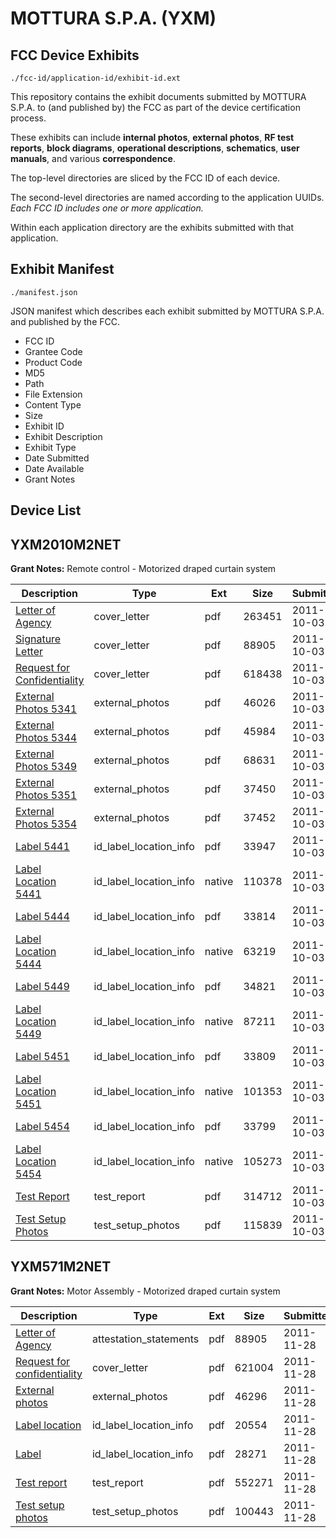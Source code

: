 # MOTTURA S.P.A. (YXM)
## FCC Device Exhibits

```
./fcc-id/application-id/exhibit-id.ext
```

This repository contains the exhibit documents submitted by MOTTURA S.P.A. to (and published by) the FCC as part of the device certification process.

These exhibits can include **internal photos**, **external photos**, **RF test reports**, **block diagrams**, **operational descriptions**, **schematics**, **user manuals**, and various **correspondence**.

The top-level directories are sliced by the FCC ID of each device.

The second-level directories are named according to the application UUIDs. *Each FCC ID includes one or more application.*

Within each application directory are the exhibits submitted with that application. 

## Exhibit Manifest

```
./manifest.json
```

JSON manifest which describes each exhibit submitted by MOTTURA S.P.A. and published by the FCC.

- FCC ID
- Grantee Code
- Product Code
- MD5
- Path
- File Extension
- Content Type
- Size
- Exhibit ID
- Exhibit Description
- Exhibit Type
- Date Submitted
- Date Available
- Grant Notes

## Device List
## YXM2010M2NET
**Grant Notes:** Remote control - Motorized draped curtain system

| Description | Type | Ext | Size | Submitted | Available |
| ----------- | ---- | --- | ---- | --------- | --------- |
| [Letter of Agency](YXM2010M2NET/3ca1c7719d0ca90e3ee9ce6c78150222/1553828.pdf) | cover_letter | pdf | 263451 | 2011-10-03 | 2011-10-03 |
| [Signature Letter](YXM2010M2NET/3ca1c7719d0ca90e3ee9ce6c78150222/1553829.pdf) | cover_letter | pdf | 88905 | 2011-10-03 | 2011-10-03 |
| [Request for Confidentiality](YXM2010M2NET/3ca1c7719d0ca90e3ee9ce6c78150222/1553830.pdf) | cover_letter | pdf | 618438 | 2011-10-03 | 2011-10-03 |
| [External Photos 5341](YXM2010M2NET/3ca1c7719d0ca90e3ee9ce6c78150222/1553975.pdf) | external_photos | pdf | 46026 | 2011-10-03 | 2011-10-03 |
| [External Photos 5344](YXM2010M2NET/3ca1c7719d0ca90e3ee9ce6c78150222/1553976.pdf) | external_photos | pdf | 45984 | 2011-10-03 | 2011-10-03 |
| [External Photos 5349](YXM2010M2NET/3ca1c7719d0ca90e3ee9ce6c78150222/1553977.pdf) | external_photos | pdf | 68631 | 2011-10-03 | 2011-10-03 |
| [External Photos 5351](YXM2010M2NET/3ca1c7719d0ca90e3ee9ce6c78150222/1553978.pdf) | external_photos | pdf | 37450 | 2011-10-03 | 2011-10-03 |
| [External Photos 5354](YXM2010M2NET/3ca1c7719d0ca90e3ee9ce6c78150222/1553979.pdf) | external_photos | pdf | 37452 | 2011-10-03 | 2011-10-03 |
| [Label 5441](YXM2010M2NET/3ca1c7719d0ca90e3ee9ce6c78150222/1554319.pdf) | id_label_location_info | pdf | 33947 | 2011-10-03 | 2011-10-03 |
| [Label Location 5441](YXM2010M2NET/3ca1c7719d0ca90e3ee9ce6c78150222/1554320.native) | id_label_location_info | native | 110378 | 2011-10-03 | 2011-10-03 |
| [Label 5444](YXM2010M2NET/3ca1c7719d0ca90e3ee9ce6c78150222/1554321.pdf) | id_label_location_info | pdf | 33814 | 2011-10-03 | 2011-10-03 |
| [Label Location 5444](YXM2010M2NET/3ca1c7719d0ca90e3ee9ce6c78150222/1554322.native) | id_label_location_info | native | 63219 | 2011-10-03 | 2011-10-03 |
| [Label 5449](YXM2010M2NET/3ca1c7719d0ca90e3ee9ce6c78150222/1554323.pdf) | id_label_location_info | pdf | 34821 | 2011-10-03 | 2011-10-03 |
| [Label Location 5449](YXM2010M2NET/3ca1c7719d0ca90e3ee9ce6c78150222/1554324.native) | id_label_location_info | native | 87211 | 2011-10-03 | 2011-10-03 |
| [Label 5451](YXM2010M2NET/3ca1c7719d0ca90e3ee9ce6c78150222/1554325.pdf) | id_label_location_info | pdf | 33809 | 2011-10-03 | 2011-10-03 |
| [Label Location 5451](YXM2010M2NET/3ca1c7719d0ca90e3ee9ce6c78150222/1554326.native) | id_label_location_info | native | 101353 | 2011-10-03 | 2011-10-03 |
| [Label 5454](YXM2010M2NET/3ca1c7719d0ca90e3ee9ce6c78150222/1554327.pdf) | id_label_location_info | pdf | 33799 | 2011-10-03 | 2011-10-03 |
| [Label Location 5454](YXM2010M2NET/3ca1c7719d0ca90e3ee9ce6c78150222/1554328.native) | id_label_location_info | native | 105273 | 2011-10-03 | 2011-10-03 |
| [Test Report](YXM2010M2NET/3ca1c7719d0ca90e3ee9ce6c78150222/1554342.pdf) | test_report | pdf | 314712 | 2011-10-03 | 2011-10-03 |
| [Test Setup Photos](YXM2010M2NET/3ca1c7719d0ca90e3ee9ce6c78150222/1554343.pdf) | test_setup_photos | pdf | 115839 | 2011-10-03 | 2011-10-03 |
## YXM571M2NET
**Grant Notes:** Motor Assembly - Motorized draped curtain system

| Description | Type | Ext | Size | Submitted | Available |
| ----------- | ---- | --- | ---- | --------- | --------- |
| [Letter of Agency](YXM571M2NET/4950da9dd2c866405e2204f6d1c98e2b/1553829.pdf) | attestation_statements | pdf | 88905 | 2011-11-28 | 2011-11-28 |
| [Request for confidentiality](YXM571M2NET/4950da9dd2c866405e2204f6d1c98e2b/1589248.pdf) | cover_letter | pdf | 621004 | 2011-11-28 | 2011-11-28 |
| [External photos](YXM571M2NET/4950da9dd2c866405e2204f6d1c98e2b/1589254.pdf) | external_photos | pdf | 46296 | 2011-11-28 | 2011-11-28 |
| [Label location](YXM571M2NET/4950da9dd2c866405e2204f6d1c98e2b/1589255.pdf) | id_label_location_info | pdf | 20554 | 2011-11-28 | 2011-11-28 |
| [Label](YXM571M2NET/4950da9dd2c866405e2204f6d1c98e2b/1589256.pdf) | id_label_location_info | pdf | 28271 | 2011-11-28 | 2011-11-28 |
| [Test report](YXM571M2NET/4950da9dd2c866405e2204f6d1c98e2b/1589257.pdf) | test_report | pdf | 552271 | 2011-11-28 | 2011-11-28 |
| [Test setup photos](YXM571M2NET/4950da9dd2c866405e2204f6d1c98e2b/1589258.pdf) | test_setup_photos | pdf | 100443 | 2011-11-28 | 2011-11-28 |
